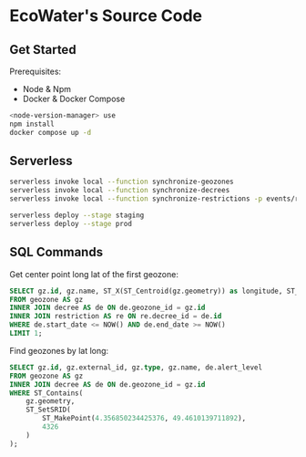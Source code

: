 # EcoWater's Source Code

## Get Started

Prerequisites:
- Node & Npm
- Docker & Docker Compose

```bash
<node-version-manager> use
npm install
docker compose up -d
```

## Serverless

```bash
serverless invoke local --function synchronize-geozones
serverless invoke local --function synchronize-decrees
serverless invoke local --function synchronize-restrictions -p events/restriction-query.json
```

```bash
serverless deploy --stage staging
serverless deploy --stage prod
```

## SQL Commands

Get center point long lat of the first geozone:
```sql
SELECT gz.id, gz.name, ST_X(ST_Centroid(gz.geometry)) as longitude, ST_Y(ST_Centroid(gz.geometry)) as latitude, de.alert_level. re.user_individual
FROM geozone AS gz
INNER JOIN decree AS de ON de.geozone_id = gz.id
INNER JOIN restriction AS re ON re.decree_id = de.id
WHERE de.start_date <= NOW() AND de.end_date >= NOW()
LIMIT 1;
```

Find geozones by lat long:
```sql
SELECT gz.id, gz.external_id, gz.type, gz.name, de.alert_level
FROM geozone AS gz
INNER JOIN decree AS de ON de.geozone_id = gz.id
WHERE ST_Contains(
    gz.geometry,
    ST_SetSRID(
        ST_MakePoint(4.356850234425376, 49.4610139711892),
        4326
    )
);
```
